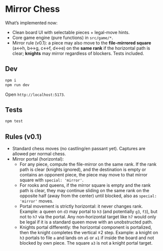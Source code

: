 # Mirror Chess

What’s implemented now:

* Clean board UI with selectable pieces + legal-move hints.
* Core game engine (pure functions) in `src/game/*`.
* Mirror rule (v0.1): a piece may also move to the **file-mirrored square** (a↔h, b↔g, c↔f, d↔e) on the **same rank** if the horizontal path is clear; **knights** may mirror regardless of blockers. Tests included.

## Dev

```bash
npm i
npm run dev
```
Open `http://localhost:5173`.

## Tests

```bash
npm test
```

## Rules (v0.1)

- Standard chess moves (no castling/en passant yet). Captures are allowed per normal chess.
- Mirror portal (horizontal):
  - For any piece, compute the file-mirror on the same rank. If the rank path is clear (knights ignored), and the destination is empty or contains an opponent piece, the piece may move to that mirror square with `special: 'mirror'`.
  - For rooks and queens, if the mirror square is empty and the rank path is clear, they may continue sliding on the same rank on the opposite half (away from the center) until blocked, also as `special: 'mirror'` moves.
  - Portal movement is strictly horizontal: it never changes rank. Example: a queen on `d3` may portal to `h3` (and potentially `g3`, `f3`), but not to `h7` via the portal. Any non‑horizontal target like `h7` would only be legal if it is a standard queen move with an unobstructed path.
  - Knights portal differently: the horizontal component is portalized, then the knight completes the vertical ±2 step. Example: a knight on `h3` portals to file `a` and lands on `a5` or `a1` if inside the board and not blocked by own piece. The square `a3` is not a knight portal target.